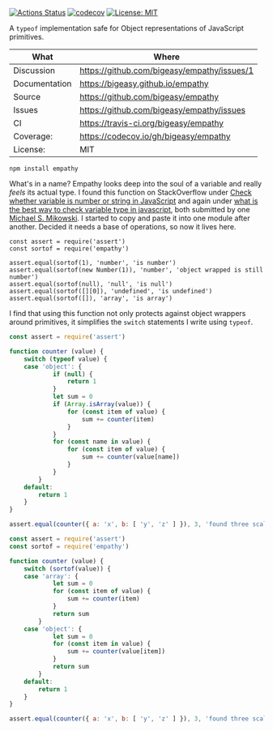 [![Actions Status](https://github.com/bigeasy/empathy/workflows/Node%20CI/badge.svg)](https://github.com/bigeasy/empathy/actions)
[![codecov](https://codecov.io/gh/bigeasy/empathy/branch/master/graph/badge.svg)](https://codecov.io/gh/bigeasy/empathy)
[![License: MIT](https://img.shields.io/badge/License-MIT-yellow.svg)](https://opensource.org/licenses/MIT)

A `typeof` implementation safe for Object representations of JavaScript primitives.

| What          | Where                                         |
| --- | --- |
| Discussion    | https://github.com/bigeasy/empathy/issues/1   |
| Documentation | https://bigeasy.github.io/empathy             |
| Source        | https://github.com/bigeasy/empathy            |
| Issues        | https://github.com/bigeasy/empathy/issues     |
| CI            | https://travis-ci.org/bigeasy/empathy         |
| Coverage:     | https://codecov.io/gh/bigeasy/empathy         |
| License:      | MIT                                           |


```
npm install empathy
```

What's in a name? Empathy looks deep into the soul of a variable and really
_feels_ its actual type. I found this function on StackOverflow under [Check
whether variable is number or string in
JavaScript](https://stackoverflow.com/a/14206536) and again under [what is the
best way to check variable type in
javascript](https://stackoverflow.com/a/17583612), both submitted by one
[Michael S. Mikowski](https://michaelmikowski.com/). I started to copy and paste
it into one module after another. Decided it needs a base of operations, so now
it lives here.

```
const assert = require('assert')
const sortof = require('empathy')

assert.equal(sortof(1), 'number', 'is number')
assert.equal(sortof(new Number(1)), 'number', 'object wrapped is still number')
assert.equal(sortof(null), 'null', 'is null')
assert.equal(sortof([][0]), 'undefined', 'is undefined')
assert.equal(sortof([]), 'array', 'is array')
```

I find that using this function not only protects against object wrappers around
primitives, it simplifies the `switch` statements I write using `typeof`.

```javascript
const assert = require('assert')

function counter (value) {
    switch (typeof value) {
    case 'object': {
            if (null) {
                return 1
            }
            let sum = 0
            if (Array.isArray(value)) {
                for (const item of value) {
                    sum += counter(item)
                }
            }
            for (const name in value) {
                for (const item of value) {
                    sum += counter(value[name])
                }
            }
        }
    default:
        return 1
    }
}

assert.equal(counter({ a: 'x', b: [ 'y', 'z' ] }), 3, 'found three scalar values')
```

```javascript
const assert = require('assert')
const sortof = require('empathy')

function counter (value) {
    switch (sortof(value)) {
    case 'array': {
            let sum = 0
            for (const item of value) {
                sum += counter(item)
            }
            return sum
        }
    case 'object': {
            let sum = 0
            for (const item in value) {
                sum += counter(value[item])
            }
            return sum
        }
    default:
        return 1
    }
}

assert.equal(counter({ a: 'x', b: [ 'y', 'z' ] }), 3, 'found three scalar values')
```

